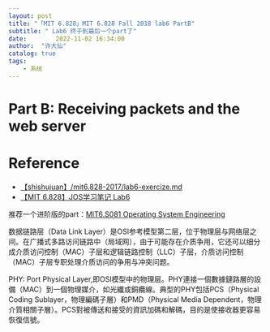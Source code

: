 ```yaml
---
layout: post
title: "「MIT 6.828」MIT 6.828 Fall 2018 lab6 PartB"
subtitle: " Lab6 终于到最后一个part了"
date:        2022-11-02 16:34:00
author:  "许大仙"
catalog: true
tags:
    - 系统
---
```




# Part B: Receiving packets and the web server







# Reference

- [【shishujuan】/mit6.828-2017/lab6-exercize.md](https://github.com/shishujuan/mit6.828-2017/blob/master/docs/lab6-exercize.md)
- [【MIT 6.828】JOS学习笔记 Lab6](https://billyotry.github.io/2021/09/01/%E3%80%90MIT6.828%E3%80%91JOS%E5%AD%A6%E4%B9%A0%E7%AC%94%E8%AE%B0%20Lab6/)

推荐一个进阶版的part：[MIT6.S081 Operating System Engineering](https://blog.miigon.net/posts/s081-ending/)

数据链路层（Data Link Layer）是OSI参考模型第二层，位于物理层与网络层之间。在广播式多路访问链路中（局域网），由于可能存在介质争用，它还可以细分成介质访问控制（MAC）子层和逻辑链路控制（LLC）子层，介质访问控制（MAC）子层专职处理介质访问的争用与冲突问题。

PHY: Port Physical Layer,即OSI模型中的物理层。PHY連接一個數據鏈路層的設備（MAC）到一個物理媒介，如光纖或銅纜線。典型的PHY包括PCS（Physical Coding Sublayer，物理編碼子層）和PMD（Physical Media Dependent，物理介質相關子層）。PCS對被傳送和接受的資訊加碼和解碼，目的是使接收器更容易恢復信號。